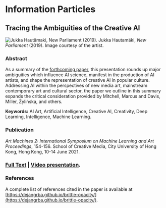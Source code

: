 # Information Particles
## Tracing the Ambiguities of the Creative AI

![Jukka Hautämaki, New Parliament (2019).](https://dejangrba.github.io/information-particles/Jukka-Hautamaki-2019-New-Parliament.jpg)
Jukka Hautamäki, _New Parliament_ (2019). Image courtesy of the artist.

### Abstract
As a summary of the [forthcoming paper](https://dejangrba.github.io/brittle-opacity/), this presentation rounds up major ambiguities which influence AI science, manifest in the production of AI artists, and shape the representation of creative AI in popular culture. Addressing AI within the perspectives of new media art, mainstream contemporary art and cultural sector, the paper we outline in this summary expands the critical consideration provided by Mitchell, Marcus and Davis, Miller, Żylińska, and others.

__Keywords:__ AI Art, Artificial Intelligence, Creative AI, Creativity, Deep Learning, Intelligence, Machine Learning.

### Publication
_Art Machines 2: International Symposium on Machine Learning and Art Proceedings_, 154-156. School of Creative Media, City University of Hong Kong, Hong Kong, 10-14 June 2021.

### [Full Text](http://dejangrba.org/publications/en/books/2021-information-particles.pdf) | [Video presentation](https://mega.nz/file/u75xlQhK#sZAIKOdbg6M7lznjTsVWdIPPCYvN0X2YWsOvhTFE4Fs).

### References
A complete list of references cited in the paper is available at [https://dejangrba.github.io/brittle-opacity/](https://dejangrba.github.io/brittle-opacity/).
